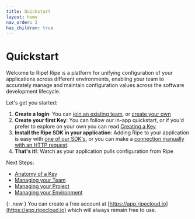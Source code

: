 ```yaml
---
title: Quickstart
layout: home
nav_order: 2
has_children: true
---
```

# Quickstart

Welcome to Ripe! Ripe is a platform for unifying configuration of your applications across different environments, enabling your team to accurately manage and maintain 
configuration values across the software development lifecycle.

Let's get you started:

1. **Create a login**: You can [join an existing team](joining-existing-team), or [create your own](https://app.ripecloud.io)
1. **Create your first Key**: You can follow our in-app quickstart, or if you'd prefer to explore on your own you can read [Creating a Key](creating-a-key)
1. **Install the Ripe SDK in your application**: Adding Ripe to your application is easy with [one of our SDK's](https://github.com/Ripe-Inc/ripe-sdks), or you can make a [connection manually with an HTTP request](connecting-to-a-service).
1. **That's it!**: Watch as your application pulls configuration from Ripe

Next Steps:

* [Anatomy of a Key](anatomy-of-a-key)
* [Managing your Team](managing-your-team)
* [Managing your Project](managing-your-project)
* [Managing your Environment](managing-your-environment)

{: .new }
You can create a free account at [https://app.ripecloud.io](https://app.ripecloud.io) which will always remain free to use. 